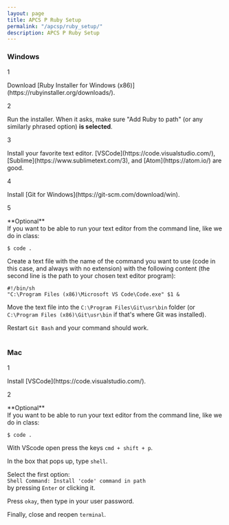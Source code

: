 ```yaml
---
layout: page
title: APCS P Ruby Setup
permalink: "/apcsp/ruby_setup/"
description: APCS P Ruby Setup
---
```

### Windows
<div class="section listed" markdown="1">

  <p class="section-title">1</p>
  <div class="section" markdown="1">
  Download [Ruby Installer for Windows (x86)](https://rubyinstaller.org/downloads/).
  </div>

  <p class="section-title">2</p>
  <div class="section" markdown="1">
  Run the installer. When it asks, make sure "Add Ruby to path" (or any similarly phrased option) <strong>is selected</strong>.
  </div>

  <p class="section-title">3</p>
  <div class="section" markdown="1">
  Install your favorite text editor. [VSCode](https://code.visualstudio.com/), [Sublime](https://www.sublimetext.com/3), and [Atom](https://atom.io/) are good.
  </div>

  <p class="section-title">4</p>
  <div class="section" markdown="1">
  Install [Git for Windows](https://git-scm.com/download/win).
  </div>

  <p class="section-title">5</p>
  <div class="section" markdown="1">**Optional**<br>If you want to be able to run your text editor from the command line, like we do in class:

```terminal
$ code .
```

Create a text file with the name of the command you want to use (code in this case, and always with no extension) with the following content (the second line is the path to your chosen text editor program):

```
#!/bin/sh
"C:\Program Files (x86)\Microsoft VS Code\Code.exe" $1 &
```


Move the text file into the `C:\Program Files\Git\usr\bin` folder (or `C:\Program Files (x86)\Git\usr\bin` if that's where Git was installed).

Restart `Git Bash` and your command should work.
<br>
<br>
  </div>

</div>

### Mac
<div class="section listed" markdown="1">

  <p class="section-title">1</p>
  <div class="section" markdown="1">
  Install [VSCode](https://code.visualstudio.com/).
  </div>

  <p class="section-title">2</p>
  <div class="section" markdown="1">
  **Optional**<br>If you want to be able to run your text editor from the command line, like we do in class:

```terminal
$ code .
```

  With VScode open press the keys `cmd + shift + p`.

  In the box that pops up, type `shell`.

  Select the first option: <br>`Shell Command: Install 'code' command in path`<br> by pressing `Enter` or clicking it.

  Press `okay`, then type in your user password.

  Finally, close and reopen `terminal`.
  </div>
  <br>
  <br>

</div>